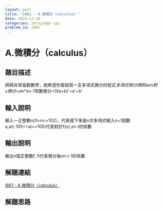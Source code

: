 ```yaml
---
layout: post
title: "i861 - A.微積分（calculus）"
date: 2024-12-20
categories: zerojudge cpp
problem_id: i861
---
```


# A.微積分（calculus）

## 題目描述

師師非常喜歡數學，她希望你幫她寫一支多項式微分的程式*多項式微分規則axn對x微分=a*n*xn-1常數微分=0(a+b)'=a'+b'

## 輸入說明

輸入一正整數n(0<n<=102)，代表接下來是n次多項式輸入n+1個數a,ai(-105<=ai<=105)代表對於f(x),xn-i的係數

## 輸出說明

輸出n個正整數f, fi代表微分後xn-i-1的係數

## 解題連結

[i861 - A.微積分（calculus）](https://zerojudge.tw/ShowProblem?problemid=i861)

## 解題思路

